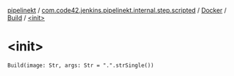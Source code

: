 [pipelinekt](../../../index.md) / [com.code42.jenkins.pipelinekt.internal.step.scripted](../../index.md) / [Docker](../index.md) / [Build](index.md) / [&lt;init&gt;](./-init-.md)

# &lt;init&gt;

`Build(image: Str, args: Str = ".".strSingle())`